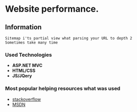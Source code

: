 
#  Website performance. 

## Information

```
Sitemap i'ts partial view what parsing your URL to depth 2 
Sometimes take many time
``` 

### Used Technologies

* **ASP.NET MVC** 
* **HTML/CSS** 
* **JS/JQery** 


### Most popular helping resources what was used

* [stackoverflow](https://stackoverflow.com/) 
* [MSDN](https://docs.microsoft.com/ru-ru/) 


